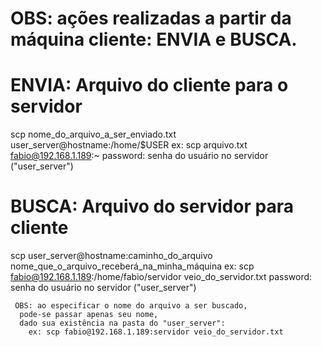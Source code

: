 # OBS: ações realizadas a partir da máquina cliente: ENVIA e BUSCA.


# ENVIA: Arquivo do cliente para o servidor
scp nome_do_arquivo_a_ser_enviado.txt user_server@hostname:/home/$USER
 ex: scp arquivo.txt fabio@192.168.1.189:~
     password: senha do usuário no servidor ("user_server")


# BUSCA: Arquivo do servidor para cliente
scp user_server@hostname:caminho_do_arquivo nome_que_o_arquivo_receberá_na_minha_máquina
 ex: scp fabio@192.168.1.189:/home/fabio/servidor veio_do_servidor.txt
     password: senha do usuário no servidor ("user_server")

     OBS: ao especificar o nome do arquivo a ser buscado,
	  pode-se passar apenas seu nome, 
	  dado sua existência na pasta do "user_server":
		ex: scp fabio@192.168.1.189:servidor veio_do_servidor.txt

